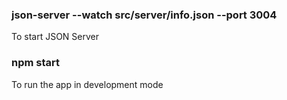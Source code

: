 
### json-server --watch src/server/info.json --port 3004
To start JSON Server

### npm start
To run the app in development mode